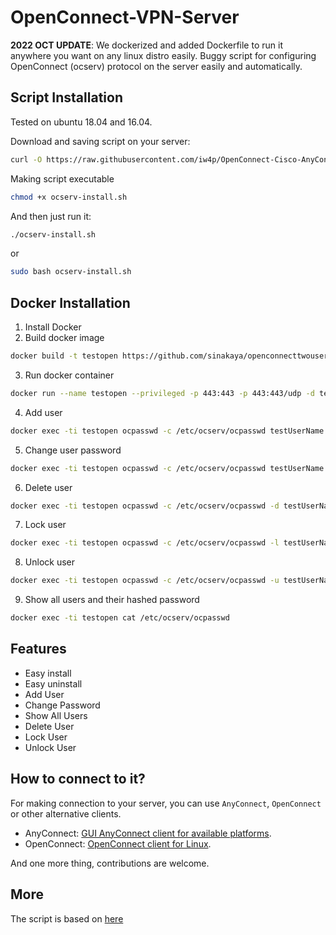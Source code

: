 # OpenConnect-VPN-Server
**2022 OCT UPDATE**: We dockerized and added Dockerfile to run it anywhere you want on any linux distro easily.
Buggy script for configuring OpenConnect (ocserv) protocol on the server easily and automatically.
## Script Installation
Tested on ubuntu 18.04 and 16.04.

Download and saving script on your server:
```bash
curl -O https://raw.githubusercontent.com/iw4p/OpenConnect-Cisco-AnyConnect-VPN-Server-OneKey-ocserv/master/ocserv-install.sh
```

Making script executable
```bash
chmod +x ocserv-install.sh
```

And then just run it:
```sh
./ocserv-install.sh
``` 
or
```sh
sudo bash ocserv-install.sh
``` 

## Docker Installation
1. Install Docker
2. Build docker image
```bash
docker build -t testopen https://github.com/sinakaya/openconnecttwouser.git#main
```

3. Run docker container
```bash
docker run --name testopen --privileged -p 443:443 -p 443:443/udp -d testopen
```

4. Add user
```bash
docker exec -ti testopen ocpasswd -c /etc/ocserv/ocpasswd testUserName
```

5. Change user password
```bash
docker exec -ti testopen ocpasswd -c /etc/ocserv/ocpasswd testUserName
```

6. Delete user
```bash
docker exec -ti testopen ocpasswd -c /etc/ocserv/ocpasswd -d testUserName
```

7. Lock user
```bash
docker exec -ti testopen ocpasswd -c /etc/ocserv/ocpasswd -l testUserName
```

8. Unlock user
```bash
docker exec -ti testopen ocpasswd -c /etc/ocserv/ocpasswd -u testUserName
```

9. Show all users and their hashed password
```bash
docker exec -ti testopen cat /etc/ocserv/ocpasswd
```

## Features
- Easy install
- Easy uninstall
- Add User
- Change Password
- Show All Users
- Delete User
- Lock User
- Unlock User

## How to connect to it?
For making connection to your server, you can use `AnyConnect`, `OpenConnect` or other alternative clients.

- AnyConnect: [GUI AnyConnect client for available platforms](https://it.umn.edu/vpn-downloads-guides).
- OpenConnect: [OpenConnect client for Linux](https://computingforgeeks.com/how-to-connect-to-vpn-server-with-openconnect-ssl-vpn-client-on-linux/).

And one more thing, contributions are welcome.

## More
The script is based on [here](https://ocserv.gitlab.io/www/recipes-ocserv-configuration-basic.html)
